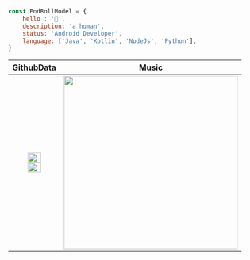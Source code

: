 ```javascript
const EndRollModel = {
    hello : '👋',
    description: 'a human',
    status: 'Android Developer',
    language: ['Java', 'Kotlin', 'NodeJs', 'Python'],
}
```

| GithubData  | Music |
| :-------------: | :-------------: |
| <img width="55%" src="https://github-readme-stats.vercel.app/api?username=EndRollModel&show_icons=true&theme=dracula"> <img width="55%" src="https://github-readme-stats.vercel.app/api/top-langs/?username=EndRollModel&layout=compact&theme=dracula">| <img width="350px" src="https://music-card-delta.vercel.app?id=313u5rd4zov6fvufwzpngtgb3hvm">  |
